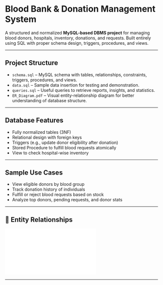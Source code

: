#  Blood Bank & Donation Management System

A structured and normalized **MySQL-based DBMS project** for managing blood donors, hospitals, inventory, donations, and requests. Built entirely using SQL with proper schema design, triggers, procedures, and views.

---

##  Project Structure

- `schema.sql` – MySQL schema with tables, relationships, constraints, triggers, procedures, and views.
- `data.sql` – Sample data insertion for testing and demonstration.
- `queries.sql` – Useful queries to retrieve reports, insights, and statistics.
- `ER_Diagram.pdf` – Visual entity-relationship diagram for better understanding of database structure.

---

##  Database Features

- Fully normalized tables (3NF)
- Relational design with foreign keys
-  Triggers (e.g., update donor eligibility after donation)
-  Stored Procedure to fulfill blood requests atomically
-  View to check hospital-wise inventory

---

##  Sample Use Cases

- View eligible donors by blood group
- Track donation history of individuals
- Fulfill or reject blood requests based on stock
- Analyze top donors, pending requests, and donor stats

---

## 🔗 Entity Relationships

![ER Diagram](relational.pdf)

---
